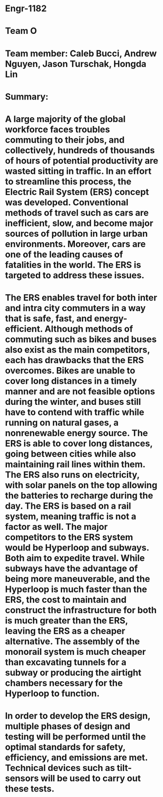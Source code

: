 # Engr-1182
# Team O 
# Team member: Caleb Bucci, Andrew Nguyen, Jason Turschak, Hongda Lin
# Summary: 

# A large majority of the global workforce faces troubles commuting to their jobs, and collectively, hundreds of thousands of hours of potential productivity are wasted sitting in traffic. In an effort to streamline this process, the Electric Rail System (ERS) concept was developed. Conventional methods of travel such as cars are inefficient, slow, and become major sources of pollution in large urban environments. Moreover, cars are one of the leading causes of fatalities in the world. The ERS is targeted to address these issues. 
  
# The ERS enables travel for both inter and intra city commuters in a way that is safe, fast, and energy-efficient. Although methods of commuting such as bikes and buses also exist as the main competitors, each has drawbacks that the ERS overcomes. Bikes are unable to cover long distances in a timely manner and are not feasible options during the winter, and buses still have to contend with traffic while running on natural gases, a nonrenewable energy source. The ERS is able to cover long distances, going between cities while also maintaining rail lines within them. The ERS also runs on electricity, with solar panels on the top allowing the batteries to recharge during the day. The ERS is based on a rail system, meaning traffic is not a factor as well. The major competitors to the ERS system would be Hyperloop and subways. Both aim to expedite travel. While subways have the advantage of being more maneuverable, and the Hyperloop is much faster than the ERS, the cost to maintain and construct the infrastructure for both is much greater than the ERS, leaving the ERS as a cheaper alternative. The assembly of the monorail system is much cheaper than excavating tunnels for a subway or producing the airtight chambers necessary for the Hyperloop to function.
  
# In order to develop the ERS design, multiple phases of design and testing will be performed until the optimal standards for safety, efficiency, and emissions are met. Technical devices such as tilt-sensors will be used to carry out these tests. 

